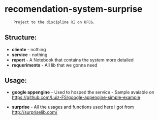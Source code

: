 # recomendation-system-surprise

```sh
	Project to the discipline RI on UFCG.	
```

## Structure:

- **cliente** - nothing
- **service** - nothing
- **report** - A Notebook that contains the system more detailed
- **requeriments** - All lib that we gonna need

## Usage:
- **google appengine** -  Used to hosped the service
		 - Sample avaiable on https://github.com/Luiz-FS/google-appengine-simple-example

- **surprise** - All the usages and functions used here i got from http://surpriselib.com/
